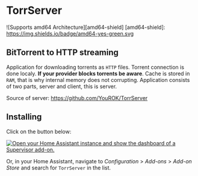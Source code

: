 # TorrServer
![Supports amd64 Architecture][amd64-shield]
[amd64-shield]: https://img.shields.io/badge/amd64-yes-green.svg
## BitTorrent to HTTP streaming

Application for downloading torrents as `HTTP` files.
Torrent connection is done localy. **If your provider blocks torrents be aware**.
Cache is stored in `RAM`, that is why internal memory does not corrupting.
Application consists of two parts, server and client, this is server.

Source of server: https://github.com/YouROK/TorrServer

## Installing

Click on the button below:

[![Open your Home Assistant instance and show the dashboard of a Supervisor add-on.](https://my.home-assistant.io/badges/supervisor_addon.svg)](https://my.home-assistant.io/redirect/supervisor_addon/?addon=765b2bd4_torrserver&repository_url=https%3A%2F%2Fgithub.com%2Fh1tch007%2Fhass-addons)

Or, in your Home Assistant, navigate to
_Configuration_ > _Add-ons_ > _Add-on Store_
and search for `TorrServer` in the list.
